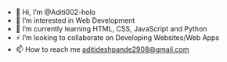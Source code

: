 - 👋 Hi, I’m @Aditi002-holo
- 👣 I’m interested in Web Development
- 🌱 I’m currently learning HTML, CSS, JavaScript and Python
- ⚡ I’m looking to collaborate on Developing Websites/Web Apps
- 📫 How to reach me aditideshpande2908@gmail.com

<!---
Aditi002-holo/Aditi002-holo is a ✨ special ✨ repository because its `README.md` (this file) appears on your GitHub profile.
You can click the Preview link to take a look at your changes.
--->
